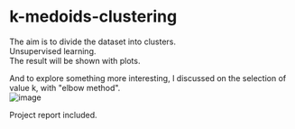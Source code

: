 # k-medoids-clustering
The aim is to divide the dataset into clusters.<br>
Unsupervised learning.<br>
The result will be shown with plots.<br>


And to explore something more interesting, I discussed on the selection of value k, with "elbow method".<br>
![image](https://user-images.githubusercontent.com/61370790/129492793-4538c50b-15b5-40c4-bcb2-04d19af5f7a9.png)

Project report included.
